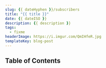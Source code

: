 ```yaml
---
slug: {{ dateHyphen }}/subscribers
title: "{{ title }}"
date: {{ dateISO }}
description: {{ description }}
tags:
  - fixme
headerImage: https://i.imgur.com/QmIHfeR.jpg
templateKey: blog-post
---
```


## Table of Contents

```toc

```
